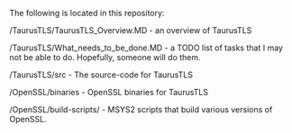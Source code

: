 The following is located in this repository:

/TaurusTLS/TaurusTLS_Overview.MD - an overview of TaurusTLS

/TaurusTLS/What_needs_to_be_done.MD - a TODO list of tasks that I may not be able to do.  Hopefully, someone will do them.

/TaurusTLS/src - The source-code for TaurusTLS

/OpenSSL/binaries - OpenSSL binaries for TaurusTLS

/OpenSSL/build-scripts/ - MSYS2 scripts that build various versions of OpenSSL.
